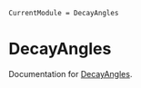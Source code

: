 ```@meta
CurrentModule = DecayAngles
```

# DecayAngles

Documentation for [DecayAngles](https://github.com/mmikhasenko/DecayAngles.jl).


